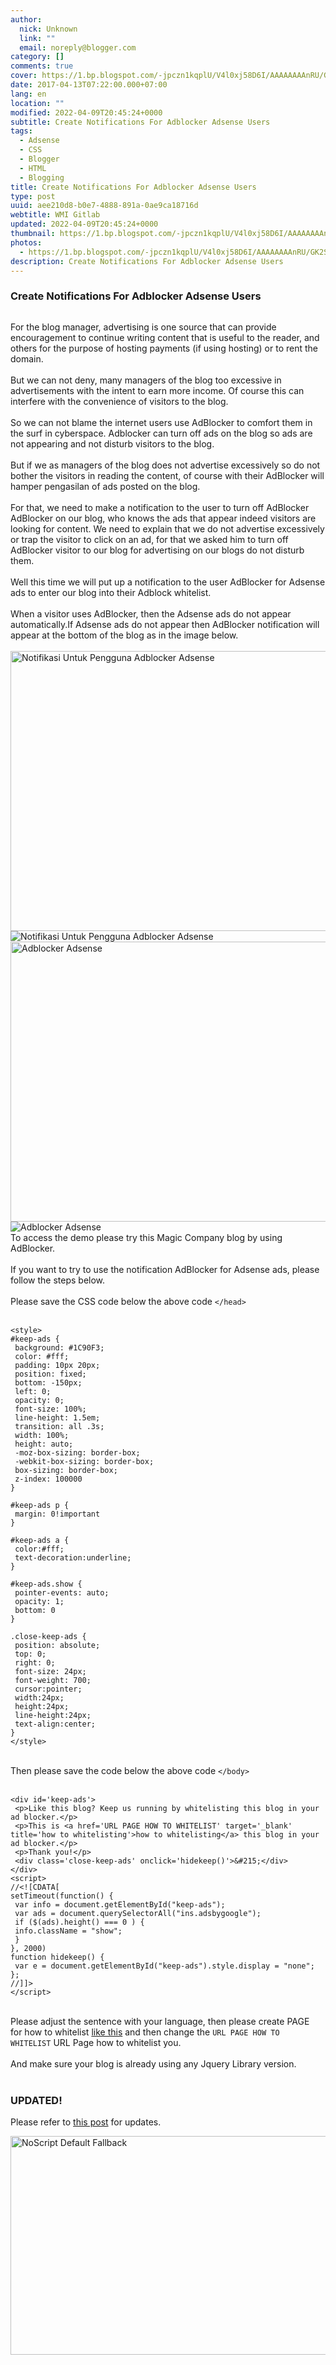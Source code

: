 ```yaml
---
author:
  nick: Unknown
  link: ""
  email: noreply@blogger.com
category: []
comments: true
cover: https://1.bp.blogspot.com/-jpczn1kqplU/V4l0xj58D6I/AAAAAAAAnRU/GK2SYUZJ-4ERJuePuYYJlu4Ka-2PBLoYgCLcB/w1100/notifikasi-adblocker.jpg
date: 2017-04-13T07:22:00.000+07:00
lang: en
location: ""
modified: 2022-04-09T20:45:24+0000
subtitle: Create Notifications For Adblocker Adsense Users
tags:
  - Adsense
  - CSS
  - Blogger
  - HTML
  - Blogging
title: Create Notifications For Adblocker Adsense Users
type: post
uuid: aee210d8-b0e7-4888-891a-0ae9ca18716d
webtitle: WMI Gitlab
updated: 2022-04-09T20:45:24+0000
thumbnail: https://1.bp.blogspot.com/-jpczn1kqplU/V4l0xj58D6I/AAAAAAAAnRU/GK2SYUZJ-4ERJuePuYYJlu4Ka-2PBLoYgCLcB/w1100/notifikasi-adblocker.jpg
photos:
  - https://1.bp.blogspot.com/-jpczn1kqplU/V4l0xj58D6I/AAAAAAAAnRU/GK2SYUZJ-4ERJuePuYYJlu4Ka-2PBLoYgCLcB/w1100/notifikasi-adblocker.jpg
description: Create Notifications For Adblocker Adsense Users
---
```


<div>
<h3>Create Notifications For Adblocker Adsense Users</h3>
<img src="https://1.bp.blogspot.com/-jpczn1kqplU/V4l0xj58D6I/AAAAAAAAnRU/GK2SYUZJ-4ERJuePuYYJlu4Ka-2PBLoYgCLcB/w1100/notifikasi-adblocker.jpg" alt="" /></div>
<p>For the blog manager, advertising is one source that can provide encouragement to continue writing content that is useful to the reader, and others for the purpose of hosting payments (if using hosting) or to rent the domain.&nbsp;<br /><br />But we can not deny, many managers of the blog too excessive in advertisements with the intent to earn more income.&nbsp;Of course this can interfere with the convenience of visitors to the blog.&nbsp;<br /><br />So we can not blame the internet users use AdBlocker to comfort them in the surf in cyberspace.&nbsp;Adblocker can turn off ads on the blog so ads are not appearing and not disturb visitors to the blog.&nbsp;<br /><br />But if we as managers of the blog does not advertise excessively so do not bother the visitors in reading the content, of course with their AdBlocker will hamper pengasilan of ads posted on the blog.&nbsp;<br /><br />For that, we need to make a notification to the user to turn off AdBlocker AdBlocker on our blog, who knows the ads that appear indeed visitors are looking for content.&nbsp;We need to explain that we do not advertise excessively or trap the visitor to click on an ad, for that we asked him to turn off AdBlocker visitor to our blog for advertising on our blogs do not disturb them.&nbsp;<br /><br />Well this time we will put up a notification to the user AdBlocker for Adsense ads to enter our blog into their Adblock whitelist.&nbsp;<br /><br />When a visitor uses AdBlocker, then the Adsense ads do not appear automatically.If Adsense ads do not appear then AdBlocker notification will appear at the bottom of the blog as in the image below.&nbsp;<br /><br /><img title="Notifications To Users AdBlocker Adsense" src="https://4.bp.blogspot.com/-tc5Jt86PMDI/V4l-hRBLfYI/AAAAAAAAnRk/UoQnmGaa9sY9VKbqeWFPcaQ3U6F-gAH2wCLcB/s1600/adblocker-menyala.jpg" alt="Notifikasi Untuk Pengguna Adblocker Adsense" width="750" height="448" /><img title="Notifications To Users AdBlocker Adsense" src="https://4.bp.blogspot.com/-tc5Jt86PMDI/V4l-hRBLfYI/AAAAAAAAnRk/UoQnmGaa9sY9VKbqeWFPcaQ3U6F-gAH2wCLcB/s1600/adblocker-menyala.jpg" alt="Notifikasi Untuk Pengguna Adblocker Adsense" /><br /><img title="adblocker Adsense" src="https://1.bp.blogspot.com/-IpdfY96jiWI/V4l-nFz6EXI/AAAAAAAAnRo/AOPYS2rthe0Sv1CDOhHWhgB3gdjXu3buwCLcB/s1600/adblocker-off.jpg" alt="Adblocker Adsense" width="750" height="448" /><img title="adblocker Adsense" src="https://1.bp.blogspot.com/-IpdfY96jiWI/V4l-nFz6EXI/AAAAAAAAnRo/AOPYS2rthe0Sv1CDOhHWhgB3gdjXu3buwCLcB/s1600/adblocker-off.jpg" alt="Adblocker Adsense" /><br />To access the demo please try this Magic Company blog by using AdBlocker.&nbsp;<br /><br />If you want to try to use the notification AdBlocker for Adsense ads, please follow the steps below.&nbsp;<br /><br />Please save the CSS code below the above code&nbsp;<code>&lt;/head&gt;</code>&nbsp;<br /><br /></p>
<pre><code>&lt;style&gt;<br />#keep-ads {<br /> background: #1C90F3;<br /> color: #fff;<br /> padding: 10px 20px;<br /> position: fixed;<br /> bottom: -150px;<br /> left: 0;<br /> opacity: 0;<br /> font-size: 100%;<br /> line-height: 1.5em;<br /> transition: all .3s;<br /> width: 100%;<br /> height: auto;<br /> -moz-box-sizing: border-box;<br /> -webkit-box-sizing: border-box;<br /> box-sizing: border-box;<br /> z-index: 100000<br />}<br /><br />#keep-ads p {<br /> margin: 0!important<br />}<br /><br />#keep-ads a {<br /> color:#fff;<br /> text-decoration:underline;<br />}<br /><br />#keep-ads.show {<br /> pointer-events: auto;<br /> opacity: 1;<br /> bottom: 0<br />}<br /><br />.close-keep-ads {<br /> position: absolute;<br /> top: 0;<br /> right: 0;<br /> font-size: 24px;<br /> font-weight: 700;<br /> cursor:pointer;<br /> width:24px;<br /> height:24px;<br /> line-height:24px;<br /> text-align:center;<br />}<br />&lt;/style&gt;</code></pre>
<p><br />Then please save the code below the above code&nbsp;<code>&lt;/body&gt;</code>&nbsp;<br /><br /></p>
<pre><code>&lt;div id='keep-ads'&gt;<br /> &lt;p&gt;Like this blog? Keep us running by whitelisting this blog in your ad blocker.&lt;/p&gt;<br /> &lt;p&gt;This is &lt;a href='URL PAGE HOW TO WHITELIST' target='_blank' title='how to whitelisting'&gt;how to whitelisting&lt;/a&gt; this blog in your ad blocker.&lt;/p&gt;<br /> &lt;p&gt;Thank you!&lt;/p&gt;<br /> &lt;div class='close-keep-ads' onclick='hidekeep()'&gt;&amp;#215;&lt;/div&gt;<br />&lt;/div&gt;<br />&lt;script&gt;<br />//&lt;![CDATA[<br />setTimeout(function() {<br /> var info = document.getElementById("keep-ads");<br /> var ads = document.querySelectorAll("ins.adsbygoogle");<br /> if ($(ads).height() === 0 ) {<br /> info.className = "show";<br /> }<br />}, 2000)<br />function hidekeep() {<br /> var e = document.getElementById("keep-ads").style.display = "none";<br />};<br />//]]&gt;<br />&lt;/script&gt;</code></pre>
<p><br />Please adjust the sentence with your language, then please create PAGE for&nbsp;how to whitelist&nbsp;<a title="like this" href="http://www.kompiajaib.com/p/whitelisting-kompi-ajaib-in-your-ad.html&amp;usg=ALkJrhiZK1q3pqOLP7G2mmns_jcG81lSPw" target="_blank" rel="noopener noreferer nofollow">like this</a>&nbsp;and then change the&nbsp;<code>URL PAGE HOW TO WHITELIST</code>&nbsp;URL Page how to whitelist you.&nbsp;<br /><br />And make sure your blog is already using any Jquery Library version.&nbsp;<br /><br /></p>
<h3>UPDATED!</h3>
<p>Please refer to&nbsp;<a title="Update" href="http://www.webmanajemen.com/search?q=update%20notification%20adblock%20adsense" target="_blank" rel="noopener noreferer nofollow">this post</a>&nbsp;for updates.&nbsp;</p>
<div><noscript><img src="https://scontent.fsub2-1.fna.fbcdn.net/v/t1.0-9/fr/cp0/e15/q65/17796846_1773189839677671_6977008867135609966_n.png.jpg?efg=eyJpIjoidCJ9&amp;oh=292c21d1c58e8e185a8d6c63dec60c5a&amp;oe=5957C4B8" width="650" height="350" alt="NoScript Default Fallback" title="default fallback"></noscript></div>
